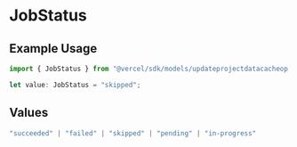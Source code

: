 # JobStatus

## Example Usage

```typescript
import { JobStatus } from "@vercel/sdk/models/updateprojectdatacacheop.js";

let value: JobStatus = "skipped";
```

## Values

```typescript
"succeeded" | "failed" | "skipped" | "pending" | "in-progress"
```